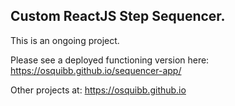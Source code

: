 ## Custom ReactJS Step Sequencer.

This is an ongoing project.

Please see a deployed functioning version here: https://osquibb.github.io/sequencer-app/

Other projects at: https://osquibb.github.io
